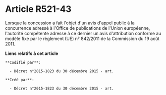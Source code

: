 # Article R521-43

Lorsque la concession a fait l'objet d'un avis d'appel public à la concurrence adressé à l'Office de publications de l'Union
européenne, l'autorité compétente adresse à ce dernier un avis d'attribution conforme au modèle fixé par le règlement (UE) n°
842/2011 de la Commission du 19 août 2011.

**Liens relatifs à cet article**

	**Codifié par**:

	  - Décret n°2015-1823 du 30 décembre 2015 - art.

	**Créé par**:

	  - Décret n°2015-1823 du 30 décembre 2015 - art.
